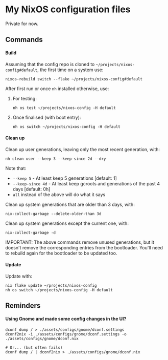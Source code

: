# My NixOS configuration files

Private for now.

## Commands

#### Build

Assuming that the config repo is cloned to `~/projects/nixos-config#default`, the first time on a system use:

```shell
nixos-rebuild switch --flake ~/projects/nixos-config#default
```

After first run or once `nh` installed otherwise, use:

1. For testing:
    ```shell
    nh os test ~/projects/nixos-config -H default
    ```
2. Once finalised (with boot entry):
    ```shell
    nh os switch ~/projects/nixos-config -H default
    ```

#### Clean up

Clean up user generations, leaving only the most recent generation, with:

```shell
nh clean user --keep 3 --keep-since 2d --dry
```

Note that:

- `--keep 5` - At least keep 5 generations [default: 1]
- `--keep-since 4d` - At least keep gcroots and generations of the past 4 days [default: 0h]
- `all` instead of the above will do what it says

Clean up system generations that are older than 3 days, with:

```shell
nix-collect-garbage --delete-older-than 3d
```

Clean up system generations except the current one, with:

```shell
nix-collect-garbage -d
```

IMPORTANT: The above commands remove unused generations, but it doesn't remove the corresponding entries from the
bootloader. You'll need to rebuild again for the bootloader to be updated too.

#### Update

Update with:

```shell
nix flake update ~/projects/nixos-config
nh os switch ~/projects/nixos-config -H default
```

## Reminders

#### Using Gnome and made some config changes in the UI?

```shell
dconf dump / > ./assets/configs/gnome/dconf.settings
dconf2nix -i ./assets/configs/gnome/dconf.settings -o ./assets/configs/gnome/dconf.nix

# Or... (but often fails)
dconf dump / | dconf2nix > ./assets/configs/gnome/dconf.nix
```